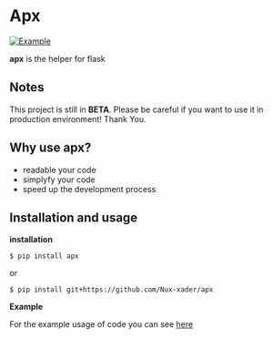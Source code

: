 # Apx

[![Example](https://github.com/Nux-xader/apx/blob/master/images/sample.png)](https://github.com/Nux-xader/apx/blob/master/example/app.py)

**apx** is the helper for flask


Notes
---
This project is still in **BETA**. Please be careful if you want to use it in production environment! Thank You.

Why use apx?
---
 - readable your code
 - simplyfy your code
 - speed up the development process

Installation and usage
---
**installation**

```$ pip install apx```

or


```$ pip install git+https://github.com/Nux-xader/apx```

**Example**

For the example usage of code you can see [here](https://github.com/Nux-xader/apx/blob/master/example/app.py)
